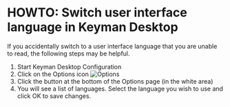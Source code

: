 # HOWTO: Switch user interface language in Keyman Desktop

<p>If you accidentally switch to a user interface language that you are unable to read, the following steps may be helpful.</p>

<ol>
  <li>Start Keyman Desktop Configuration</li>
  <li>Click on the Options icon <img src='/kb/files/kmkb0031/menuframe_options.gif' alt='Options' /></li>
  <li>Click the button at the bottom of the Options page (in the white area)</li>
  <li>You will see a list of languages.  Select the language you wish to use and click OK to save changes.</li>
</ol>
